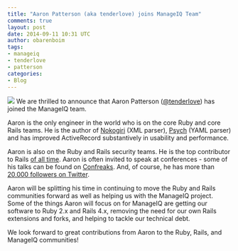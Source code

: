 ```yaml
---
title: "Aaron Patterson (aka tenderlove) joins ManageIQ Team"
comments: true
layout: post
date: 2014-09-11 10:31 UTC
author: obarenboim
tags:
- manageiq
- tenderlove
- patterson
categories:
- Blog
---
```

![](blog/manageiq-vertical.png)
We are thrilled to announce that Aaron Patterson ([@tenderlove](http://twitter.com/tenderlove)) has joined the ManageIQ team.

Aaron is the only engineer in the world who is on the core Ruby and core Rails teams. He is the author of [Nokogiri](http://nokogiri.org/) (XML parser), [Psych](https://github.com/tenderlove/psych) (YAML parser) and has improved ActiveRecord substantively in usability and performance.

Aaron is also on the Ruby and Rails security teams. He is the top contributor to Rails [of all time](http://contributors.rubyonrails.org/contributors). Aaron is often invited to speak at conferences - some of his talks can be found on [Confreaks](http://www.confreaks.com/presenters/21-aaron-patterson). And, of course, he has more than [20,000 followers on Twitter](https://twitter.com/tenderlove).

Aaron will be splitting his time in continuing to move the Ruby and Rails communities forward as well as helping us with the ManageIQ project. Some of the things Aaron will focus on for ManageIQ are getting our software to Ruby 2.x and Rails 4.x, removing the need for our own Rails extensions and forks, and helping to tackle our technical debt.

We look forward to great contributions from Aaron to the Ruby, Rails, and ManageIQ communities!